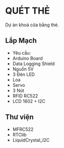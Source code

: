 QUÉT THẺ
========

Dự án khoá cửa bằng thẻ.

Lắp Mạch
--------

- Yêu cầu:
 - Arduino Board
 - Data Logging Shield
 - Nguồn 5V
 - 3 Đèn LED
 - Loa
 - Servo
 - 3 Nút
 - RFID RC522
 - LCD 1602 + I2C

Thư viện
--------

- MFRC522
- RTClib
- LiquidCrystal_I2C

